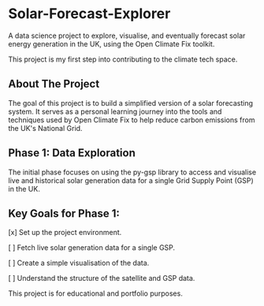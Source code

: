 # Solar-Forecast-Explorer
A data science project to explore, visualise, and eventually forecast solar energy generation in the UK, using the Open Climate Fix toolkit.

This project is my first step into contributing to the climate tech space.

## About The Project ##

The goal of this project is to build a simplified version of a solar forecasting system. It serves as a personal learning journey into the tools and techniques used by Open Climate Fix to help reduce carbon emissions from the UK's National Grid.

## Phase 1: Data Exploration ##

The initial phase focuses on using the py-gsp library to access and visualise live and historical solar generation data for a single Grid Supply Point (GSP) in the UK.

## Key Goals for Phase 1: ##

[x] Set up the project environment.

[ ] Fetch live solar generation data for a single GSP.

[ ] Create a simple visualisation of the data.

[ ] Understand the structure of the satellite and GSP data.

This project is for educational and portfolio purposes.
